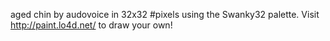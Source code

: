 aged chin by audovoice in 32x32 #pixels using the Swanky32 palette. Visit http://paint.lo4d.net/ to draw your own! 